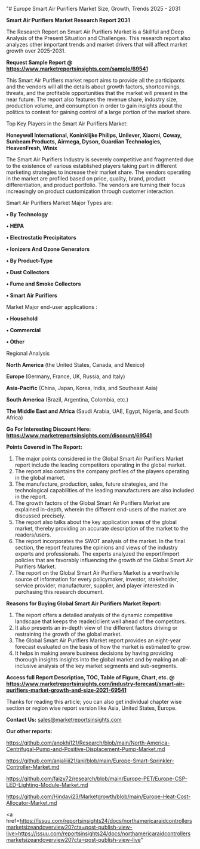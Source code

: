 "# Europe Smart Air Purifiers Market Size, Growth, Trends 2025 - 2031

<strong>Smart Air Purifiers Market Research Report 2031</strong>

The Research Report on Smart Air Purifiers Market is a Skillful and Deep Analysis of the Present Situation and Challenges. This research report also analyzes other important trends and market drivers that will affect market growth over 2025-2031.

<strong>Request Sample Report @ <a href=https://www.marketreportsinsights.com/sample/69541>https://www.marketreportsinsights.com/sample/69541</a></strong>

This Smart Air Purifiers market report aims to provide all the participants and the vendors will all the details about growth factors, shortcomings, threats, and the profitable opportunities that the market will present in the near future. The report also features the revenue share, industry size, production volume, and consumption in order to gain insights about the politics to contest for gaining control of a large portion of the market share.

Top Key Players in the Smart Air Purifiers Market:

<strong>Honeywell International, Koninklijke Philips, Unilever, Xiaomi, Coway, Sunbeam Products, Airmega, Dyson, Guardian Technologies, HeavenFresh, Winix</strong>

The Smart Air Purifiers Industry is severely competitive and fragmented due to the existence of various established players taking part in different marketing strategies to increase their market share. The vendors operating in the market are profiled based on price, quality, brand, product differentiation, and product portfolio. The vendors are turning their focus increasingly on product customization through customer interaction.

Smart Air Purifiers Market Major Types are:

<strong>• By Technology

• HEPA

• Electrostatic Precipitators

• Ionizers And Ozone Generators

• By Product-Type

• Dust Collectors

• Fume and Smoke Collectors

• Smart Air Purifiers</strong>

Market Major end-user applications :

<strong>• Household

• Commercial

• Other</strong>

Regional Analysis

</u><strong><b>North America</b></strong> (the United States, Canada, and Mexico)

<strong><b>Europe </b></strong>(Germany, France, UK, Russia, and Italy)

<strong><b>Asia-Pacific</b></strong> (China, Japan, Korea, India, and Southeast Asia)

<strong><b>South America</b></strong> (Brazil, Argentina, Colombia, etc.)

<strong><b>The Middle East and Africa</b></strong> (Saudi Arabia, UAE, Egypt, Nigeria, and South Africa)

<strong>Go For Interesting Discount Here: <a href=https://www.marketreportsinsights.com/discount/69541>https://www.marketreportsinsights.com/discount/69541</a></strong>

<strong>Points Covered in The Report:</strong>
<ol>
  <li>The major points considered in the Global Smart Air Purifiers Market report include the leading competitors operating in the global market.</li>
  <li>The report also contains the company profiles of the players operating in the global market.</li>
  <li>The manufacture, production, sales, future strategies, and the technological capabilities of the leading manufacturers are also included in the report.</li>
  <li>The growth factors of the Global Smart Air Purifiers Market are explained in-depth, wherein the different end-users of the market are discussed precisely.</li>
  <li>The report also talks about the key application areas of the global market, thereby providing an accurate description of the market to the readers/users.</li>
  <li>The report incorporates the SWOT analysis of the market. In the final section, the report features the opinions and views of the industry experts and professionals. The experts analyzed the export/import policies that are favorably influencing the growth of the Global Smart Air Purifiers Market.</li>
  <li>The report on the Global Smart Air Purifiers Market is a worthwhile source of information for every policymaker, investor, stakeholder, service provider, manufacturer, supplier, and player interested in purchasing this research document.</li>
</ol>
<strong>Reasons for Buying Global Smart Air Purifiers Market Report:</strong>

<ol>
  <li>The report offers a detailed analysis of the dynamic competitive landscape that keeps the reader/client well ahead of the competitors.</li>
  <li>It also presents an in-depth view of the different factors driving or restraining the growth of the global market.</li>
  <li>The Global Smart Air Purifiers Market report provides an eight-year forecast evaluated on the basis of how the market is estimated to grow.</li>
  <li>It helps in making aware business decisions by having providing thorough insights insights into the global market and by making an all-inclusive analysis of the key market segments and sub-segments.</li>
</ol>
<strong>Access full Report Description, TOC, Table of Figure, Chart, etc. @ <a href=https://www.marketreportsinsights.com/industry-forecast/smart-air-purifiers-market-growth-and-size-2021-69541>https://www.marketreportsinsights.com/industry-forecast/smart-air-purifiers-market-growth-and-size-2021-69541</a></strong>


Thanks for reading this article; you can also get individual chapter wise section or region wise report version like Asia, United States, Europe.

<strong>Contact Us:</strong>
sales@marketreportsinsights.com

<strong>Our other reports:</strong>

<a href=https://github.com/anokhi121/Research/blob/main/North-America-Centrifugal-Pump-and-Positive-Displacement-Pump-Market.md>https://github.com/anokhi121/Research/blob/main/North-America-Centrifugal-Pump-and-Positive-Displacement-Pump-Market.md</a>

<a href=https://github.com/anjaliiii21/anj/blob/main/Europe-Smart-Sprinkler-Controller-Market.md>https://github.com/anjaliiii21/anj/blob/main/Europe-Smart-Sprinkler-Controller-Market.md</a>

<a href=https://github.com/faizy72/research/blob/main/Europe-PET/Europe-CSP-LED-Lighting-Module-Market.md>https://github.com/faizy72/research/blob/main/Europe-PET/Europe-CSP-LED-Lighting-Module-Market.md</a>

<a href=https://github.com/Hindavi23/Marketgrowth/blob/main/Europe-Heat-Cost-Allocator-Market.md>https://github.com/Hindavi23/Marketgrowth/blob/main/Europe-Heat-Cost-Allocator-Market.md</a>

<a href=https://issuu.com/reportsinsights24/docs/northamericaraidcontrollersmarketsizeandoverview20?cta=post-publish-view-live>https://issuu.com/reportsinsights24/docs/northamericaraidcontrollersmarketsizeandoverview20?cta=post-publish-view-live</a>"
